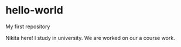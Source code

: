 # hello-world
My first repository

Nikita here! I study in university. We are worked on our a course work.
